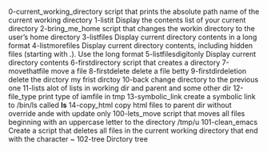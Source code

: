 0-current_working_directory  script that prints the absolute path name of the current working directory
1-listit                     Display the contents list of your current directory
2-bring_me_home		     script that changes the workin directory to the user’s home directory
3-listfiles		     Display current directory contents in a long format
4-listmorefiles              Display current directory contents, including hidden files (starting with .). Use the long format
5-listfilesdigitonly         Display current directory contents
6-firstdirectory             script that creates a directory
7-movethatfile               move a file
8-firstdelete                delete a file betty
9-firstdirdeletion           delete the dirctory my frist dirctoy
10-back                      change directory to the previous one
11-lists                     alot of lists in working dir and parent and some other dir
12-file_type		     print type of iamfile in tmp
13-symbolic_link             create a symbolic link to /bin/ls called __ls__ 
14-copy_html		     copy html files to parent dir without override ande with update only
100-lets_move                script that moves all files beginning with an uppercase letter to the directory /tmp/u
101-clean_emacs		     Create a script that deletes all files in the current working directory that end with the character ~
102-tree		     Dirctory tree
